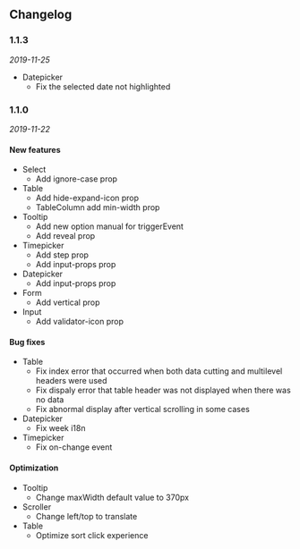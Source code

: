 ## Changelog

### 1.1.3

*2019-11-25*

- Datepicker
  - Fix the selected date not highlighted

### 1.1.0

*2019-11-22*

#### New features

- Select
  - Add ignore-case prop
- Table
  - Add hide-expand-icon prop
  - TableColumn add min-width prop
- Tooltip
  - Add new option manual for triggerEvent
  - Add reveal prop
- Timepicker
  - Add step prop
  - Add input-props prop
- Datepicker
  - Add input-props prop
- Form
  - Add vertical prop
- Input
  - Add validator-icon prop

#### Bug fixes

- Table
  - Fix index error that occurred when both data cutting and multilevel headers were used
  - Fix dispaly error that table header was not displayed when there was no data
  - Fix abnormal display after vertical scrolling in some cases
- Datepicker
  - Fix week i18n
- Timepicker
  - Fix on-change event

#### Optimization

- Tooltip
  - Change maxWidth default value to 370px
- Scroller
  - Change left/top to translate
- Table
  - Optimize sort click experience
